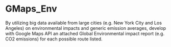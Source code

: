 # GMaps_Env

By utilizing big data available from large cities (e.g. New York City and Los Angeles) on environmental impacts and generic emission averages, develop with Google Maps API an attached Global Environmental impact report (e.g. CO2 emissions) for each possible route listed.
